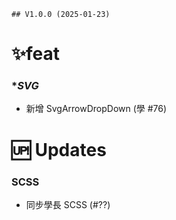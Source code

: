 `## V1.0.0 (2025-01-23)`

# ✨feat

### **SVG*
- 新增 SvgArrowDropDown (學 #76)

# 🆙 Updates

### **SCSS**
- 同步學長 SCSS (#??)

